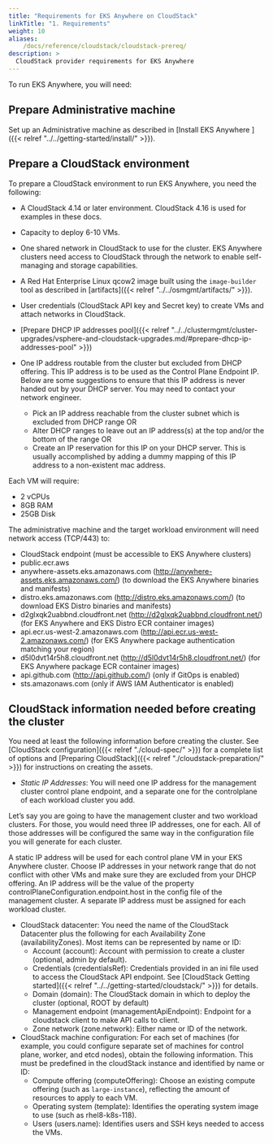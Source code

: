 ```yaml
---
title: "Requirements for EKS Anywhere on CloudStack"
linkTitle: "1. Requirements"
weight: 10
aliases:
    /docs/reference/cloudstack/cloudstack-prereq/
description: >
  CloudStack provider requirements for EKS Anywhere
---
```


To run EKS Anywhere, you will need:

## Prepare Administrative machine
Set up an Administrative machine as described in [Install EKS Anywhere ]({{< relref "../../getting-started/install/" >}}).

## Prepare a CloudStack environment

To prepare a CloudStack environment to run EKS Anywhere, you need the following:

* A CloudStack 4.14 or later environment. CloudStack 4.16 is used for examples in these docs.
* Capacity to deploy 6-10 VMs.
* One shared network in CloudStack to use for the cluster. EKS Anywhere clusters need access to CloudStack through the network to enable self-managing and storage capabilities.
* A Red Hat Enterprise Linux qcow2 image built using the `image-builder` tool as described in [artifacts]({{< relref "../../osmgmt/artifacts/" >}}).
* User credentials (CloudStack API key and Secret key) to create VMs and attach networks in CloudStack.
* [Prepare DHCP IP addresses pool]({{< relref "../../clustermgmt/cluster-upgrades/vsphere-and-cloudstack-upgrades.md/#prepare-dhcp-ip-addresses-pool" >}})
* One IP address routable from the cluster but excluded from DHCP offering. This IP address is to be used as the Control Plane Endpoint IP. Below are some suggestions to ensure that this IP address is never handed out by your DHCP server. You may need to contact your network engineer.

    * Pick an IP address reachable from the cluster subnet which is excluded from DHCP range OR
    * Alter DHCP ranges to leave out an IP address(s) at the top and/or the bottom of the range OR
    * Create an IP reservation for this IP on your DHCP server. This is usually accomplished by adding a dummy mapping of this IP address to a non-existent mac address.

Each VM will require:

* 2 vCPUs
* 8GB RAM
* 25GB Disk

The administrative machine and the target workload environment will need network access (TCP/443) to:

* CloudStack endpoint (must be accessible to EKS Anywhere clusters)
* public.ecr.aws
* anywhere-assets.eks.amazonaws.com (http://anywhere-assets.eks.amazonaws.com/) (to download the EKS Anywhere binaries and manifests)
* distro.eks.amazonaws.com (http://distro.eks.amazonaws.com/) (to download EKS Distro binaries and manifests)
* d2glxqk2uabbnd.cloudfront.net (http://d2glxqk2uabbnd.cloudfront.net/) (for EKS Anywhere and EKS Distro ECR container images)
* api.ecr.us-west-2.amazonaws.com (http://api.ecr.us-west-2.amazonaws.com/) (for EKS Anywhere package authentication matching your region)
* d5l0dvt14r5h8.cloudfront.net (http://d5l0dvt14r5h8.cloudfront.net/) (for EKS Anywhere package ECR container images)
* api.github.com (http://api.github.com/) (only if GitOps is enabled)
* sts.amazonaws.com (only if AWS IAM Authenticator is enabled)

## CloudStack information needed before creating the cluster

You need at least the following information before creating the cluster.
See [CloudStack configuration]({{< relref "./cloud-spec/" >}}) for a complete list of options and [Preparing CloudStack]({{< relref "./cloudstack-preparation/" >}}) for instructions on creating the assets.

* *Static IP Addresses*: You will need one IP address for the management cluster control plane endpoint, and a separate one for the controlplane of each workload cluster you add.

Let’s say you are going to have the management cluster and two workload clusters. For those, you would need three IP addresses, one for each. All of those addresses will be configured the same way in the configuration file you will generate for each cluster.

A static IP address will be used for each control plane VM in your EKS Anywhere cluster. Choose IP addresses in your network range that do not conflict with other VMs and make sure they are excluded from your DHCP offering.
An IP address will be the value of the property controlPlaneConfiguration.endpoint.host in the config file of the management cluster. A separate IP address must be assigned for each workload cluster.

* CloudStack datacenter: You need the name of the CloudStack Datacenter plus the following for each Availability Zone (availabilityZones). Most items can be represented by name or ID:
    * Account (account): Account with permission to create a cluster (optional, admin by default).
    * Credentials (credentialsRef): Credentials provided in an ini file used to access the CloudStack API endpoint. See [CloudStack Getting started]({{< relref "../../getting-started/cloudstack/" >}}) for details.
    * Domain (domain):  The CloudStack domain in which to deploy the cluster (optional, ROOT by default)
    * Management endpoint (managementApiEndpoint): Endpoint for a cloudstack client to make API calls to client.
    * Zone network (zone.network): Either name or ID of the network.
* CloudStack machine configuration: For each set of machines (for example, you could configure separate set of machines for control plane, worker, and etcd nodes), obtain the following information. This must be predefined in the cloudStack instance and identified by name or ID:
    * Compute offering (computeOffering): Choose an existing compute offering (such as `large-instance`), reflecting the amount of resources to apply to each VM.
    * Operating system (template): Identifies the operating system image to use (such as rhel8-k8s-118).
    * Users (users.name): Identifies users and SSH keys needed to access the VMs.

